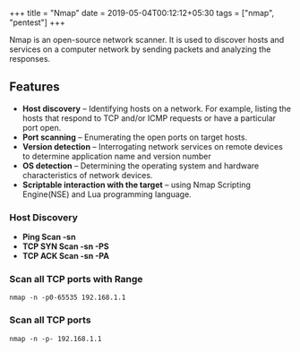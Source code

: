 +++
title = "Nmap"
date = 2019-05-04T00:12:12+05:30
tags = ["nmap", "pentest"]
+++

Nmap is an open-source network scanner. It is used to discover hosts and services on a computer network by sending packets and analyzing the responses.
## Features
* **Host discovery** – Identifying hosts on a network. For example, listing the hosts that respond to TCP and/or ICMP requests or have a particular port open.
* **Port scanning** – Enumerating the open ports on target hosts.
* **Version detection** – Interrogating network services on remote devices to determine application name and version number
* **OS detection** – Determining the operating system and hardware characteristics of network devices.
* **Scriptable interaction with the target** – using Nmap Scripting Engine(NSE) and Lua programming language.


### Host Discovery

* **Ping Scan -sn**
* **TCP SYN Scan -sn -PS**
* **TCP ACK Scan -sn -PA**



### Scan all TCP ports with Range
```
nmap -n -p0-65535 192.168.1.1
```

### Scan all TCP ports
```
nmap -n -p- 192.168.1.1
```